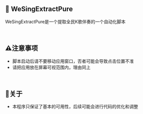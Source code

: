 ##  🎉 WeSingExtractPure
WeSingExtractPure是一个提取全民K歌伴奏的一个自动化脚本

<br>  

## ⚠️注意事项
 - 脚本启动后请不要移动应用窗口，否者可能会导致点击位置不准
 - 请把应用放在屏幕可视范围内，理由同上

<br>  

## 🚀关于
 - 本程序只保证了基本的可用性，后续可能会进行代码的优化和调整
